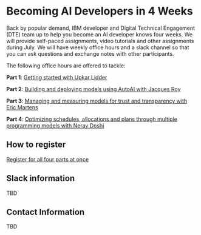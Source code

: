 # Becoming AI Developers in 4 Weeks

Back by popular demand, IBM developer and Digital Technical Engagement  (DTE) team up to help you become an AI developer knows four weeks. We will provide self-paced assignments, video tutorials and other assignments during July. We will have weekly office hours and a slack channel so that you can ask questions and  exchange notes with other participants.

The following office hours are offered to tackle: 

**Part 1**: [Getting started with Upkar Lidder](part1/README.md)

**Part 2**: [Building and deploying models using AutoAI with Jacques Roy](part2/README.md)

**Part 3**: [Managing and measuring models for trust and transparency with Eric Martens](part3/README.md)

**Part 4**: [Optimizing schedules, allocations and plans through multiple programming models with Nerav Doshi](part4/README.md)

## How to register
[Register for all four parts at once](https://event.on24.com/eventRegistration/EventLobbyServlet?target=reg20.jsp&referrer=&eventid=2380299&sessionid=1&key=C0CE5B35C05EAC884858E98ABDFE9BBA&regTag=1083399&sourcepage=register)

## Slack information
TBD

## Contact Information
TBD
